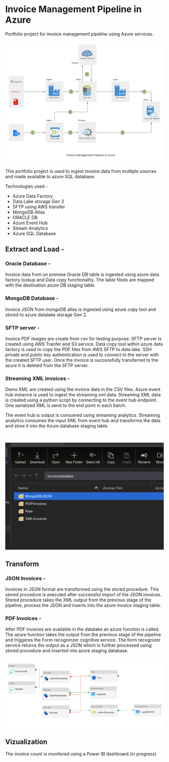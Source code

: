 # Invoice Management Pipeline in Azure
Portfolio project for invoice management pipeline using Azure services.

![Invoice Management Architecture](Invoice-Management-Architecture.png)

This portfolio project is used to ingest invoice data from multiple sources and made available to azure SQL database.

Technologies used - 
-  Azure Data Factory
-  Data Lake storage Gen 2
-  SFTP using AWS transfer
-  MongoDB Atlas
-  ORACLE DB
-  Azure Event Hub
-  Stream Analytics 
-  Azure SQL Database

## Extract and Load - 
### Oracle Database - 
Invoice data from on premise Oracle DB table is ingested using azure data factory lookup and Data copy functionality. The table fileds are mapped with the destination azure DB staging table.

### MongoDB Database - 
Invoice JSON from mongoDB atlas is ingested using azure copy tool and stored to azure datalake storage Gen 2.

### SFTP server - 
Invoice PDF images are create from csv for testing purpose. SFTP server is created using AWS Tranfer and S3 service. Data copy tool within azure data factory is used to copy the PDF files from AWS SFTP to data lake. SSH private and public key authentication is used to connect to the server with the created SFTP user. Once the invoice is successfully transferred to the azure it is deleted from the SFTP server.

### Streaming XML invoices - 
Demo XML are created using the invoice data in the CSV files. Azure event hub instance is used to ingest the streaming xml data. Streaming XML data is created using a python script by connecting to the event hub endpoint. One serialized XML is send to the end point in each batch.      

The event hub is output is consumed using streaming analytics. Streaming analytics consumes the input XML from event hub and transforms the data and store it into the Azure database staging table.

<br>

![Data Lake Architecture](Data-Lake.png)

## Transform

### JSON Invoices -
Invoices in JSON format are transformed using the stored procedure. This stored procedure is executed after successful import of the JSON invoices. Stored procedure takes the XML output from the previous stage of the pipeline, process the JSON and inserts into the azure invoice staging table.   

### PDF Invoices - 
After PDF invoices are available in the datalake an azure function is called. The azure function takes the output from the previous stage of the pipeline and triggeres the Form recogninzer cognitive service. The form recognizer service returns the output as a JSON which is further processed using stored procedure and inserted into azure staging database.

![Data Pipeline](data-pipeline.png)

## Vizualization
The invoice count is monitored using a Power BI dashboard.(in progress)



 
